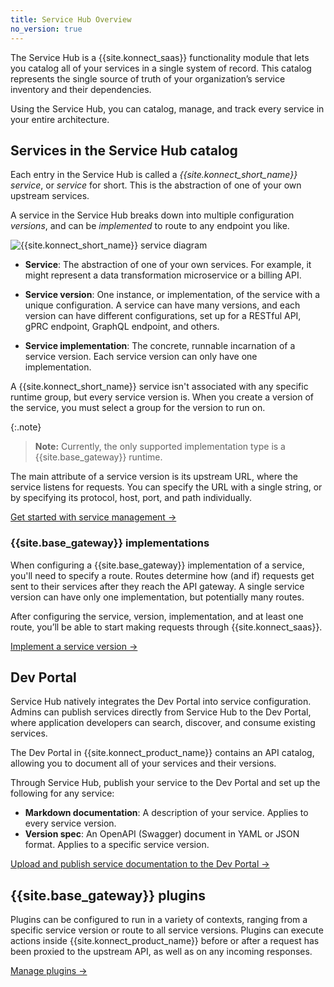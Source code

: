 ```yaml
---
title: Service Hub Overview
no_version: true
---
```


The Service Hub is a {{site.konnect_saas}} functionality module that
lets you catalog all of your services in a single system of record. This
catalog represents the single source of truth of your organization’s service
inventory and their dependencies.

Using the Service Hub, you can catalog, manage, and track every service in your
entire architecture.

## Services in the Service Hub catalog

Each entry in the Service Hub is called a _{{site.konnect_short_name}} service_, or _service_
for short. This is the abstraction of one of your own upstream services.

A service in the Service Hub breaks down into multiple
configuration _versions_, and can be _implemented_ to route to any
endpoint you like.

![{{site.konnect_short_name}} service diagram](/assets/images/docs/konnect/konnect-services-diagram.png)

* **Service**: The abstraction of one of
your own services. For example, it might represent a data
transformation microservice or a billing API.

* **Service version**: One instance, or implementation, of the
service with a unique configuration. A service can have many versions,
and each version can have different configurations, set up for a RESTful API,
gPRC endpoint, GraphQL endpoint, and others.

* **Service implementation**: The concrete, runnable incarnation of a service
version. Each service version can only have one implementation.

A {{site.konnect_short_name}} service isn't associated with any specific runtime group, but every
service version is. When you create a version of the service, you must select a
group for the version to run on.

{:.note}
> **Note:** Currently, the only supported implementation type is a
{{site.base_gateway}} runtime.

The main attribute of a service version is its upstream URL, where the service
listens for requests. You can specify the URL with a single string, or by
specifying its protocol, host, port, and path individually.

[Get started with service management &rarr;](/konnect/servicehub/manage-services)

### {{site.base_gateway}} implementations

When configuring a {{site.base_gateway}} implementation of a service, you'll
need to specify a route. Routes determine how (and if) requests get sent to
their services after they reach the API gateway. A single service version
can have only one implementation, but potentially many routes.

After configuring the service, version, implementation, and at least one route,
you’ll be able to start making requests through {{site.konnect_saas}}.

[Implement a service version &rarr;](/konnect/servicehub/service-implementations)

## Dev Portal

Service Hub natively integrates the Dev Portal into service configuration.
Admins can publish services directly from Service Hub to the Dev Portal, where
application developers can search, discover, and consume existing services.

The Dev Portal in {{site.konnect_product_name}} contains an API catalog,
allowing you to document all of your services and their versions.

Through Service Hub, publish your service to the Dev Portal and set up
the following for any service:
* **Markdown documentation**: A description of your service. Applies to every
service version.
* **Version spec**: An OpenAPI (Swagger) document in YAML or JSON format.
Applies to a specific service version.

[Upload and publish service documentation to the Dev Portal &rarr;](/konnect/servicehub/service-documentation)

## {{site.base_gateway}} plugins

Plugins can be configured to run in a variety of contexts,
ranging from a specific service version or route to all service versions. Plugins
can execute actions inside {{site.konnect_product_name}} before or after a request
has been proxied to the upstream API, as well as on any incoming responses.

[Manage plugins &rarr;](/konnect/servicehub/plugins/)
